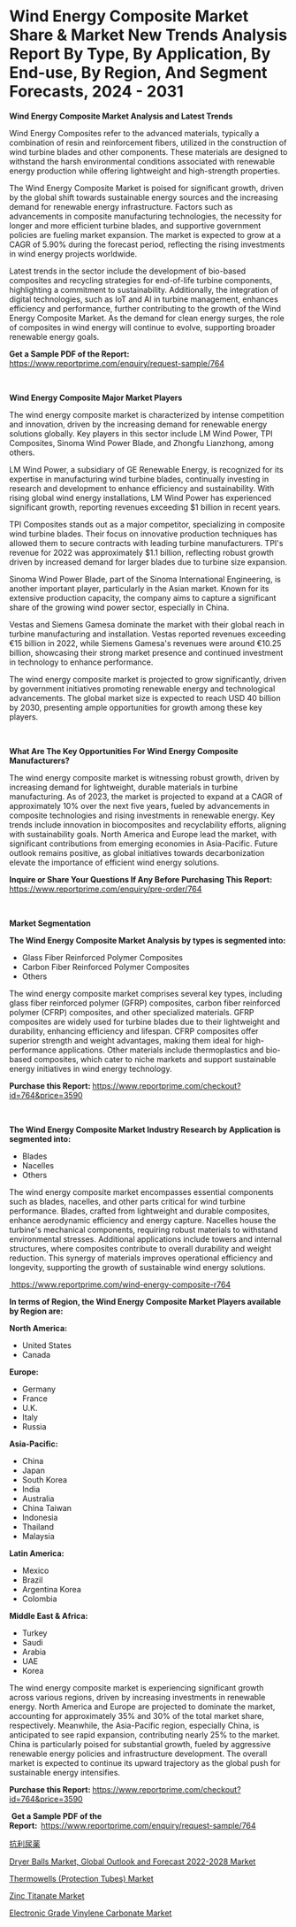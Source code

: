 <p><h1>Wind Energy Composite Market Share & Market New Trends Analysis Report By Type, By Application, By End-use, By Region, And Segment Forecasts, 2024 - 2031</h1></p><p><strong>Wind Energy Composite Market Analysis and Latest Trends</strong></p>
<p><p>Wind Energy Composites refer to the advanced materials, typically a combination of resin and reinforcement fibers, utilized in the construction of wind turbine blades and other components. These materials are designed to withstand the harsh environmental conditions associated with renewable energy production while offering lightweight and high-strength properties.</p><p>The Wind Energy Composite Market is poised for significant growth, driven by the global shift towards sustainable energy sources and the increasing demand for renewable energy infrastructure. Factors such as advancements in composite manufacturing technologies, the necessity for longer and more efficient turbine blades, and supportive government policies are fueling market expansion. The market is expected to grow at a CAGR of 5.90% during the forecast period, reflecting the rising investments in wind energy projects worldwide.</p><p>Latest trends in the sector include the development of bio-based composites and recycling strategies for end-of-life turbine components, highlighting a commitment to sustainability. Additionally, the integration of digital technologies, such as IoT and AI in turbine management, enhances efficiency and performance, further contributing to the growth of the Wind Energy Composite Market. As the demand for clean energy surges, the role of composites in wind energy will continue to evolve, supporting broader renewable energy goals.</p></p>
<p><strong>Get a Sample PDF of the Report:&nbsp;</strong> <a href="https://www.reportprime.com/enquiry/request-sample/764">https://www.reportprime.com/enquiry/request-sample/764</a></p>
<p>&nbsp;</p>
<p><strong>Wind Energy Composite Major Market Players</strong></p>
<p><p>The wind energy composite market is characterized by intense competition and innovation, driven by the increasing demand for renewable energy solutions globally. Key players in this sector include LM Wind Power, TPI Composites, Sinoma Wind Power Blade, and Zhongfu Lianzhong, among others.</p><p>LM Wind Power, a subsidiary of GE Renewable Energy, is recognized for its expertise in manufacturing wind turbine blades, continually investing in research and development to enhance efficiency and sustainability. With rising global wind energy installations, LM Wind Power has experienced significant growth, reporting revenues exceeding $1 billion in recent years.</p><p>TPI Composites stands out as a major competitor, specializing in composite wind turbine blades. Their focus on innovative production techniques has allowed them to secure contracts with leading turbine manufacturers. TPI's revenue for 2022 was approximately $1.1 billion, reflecting robust growth driven by increased demand for larger blades due to turbine size expansion.</p><p>Sinoma Wind Power Blade, part of the Sinoma International Engineering, is another important player, particularly in the Asian market. Known for its extensive production capacity, the company aims to capture a significant share of the growing wind power sector, especially in China.</p><p>Vestas and Siemens Gamesa dominate the market with their global reach in turbine manufacturing and installation. Vestas reported revenues exceeding €15 billion in 2022, while Siemens Gamesa's revenues were around €10.25 billion, showcasing their strong market presence and continued investment in technology to enhance performance.</p><p>The wind energy composite market is projected to grow significantly, driven by government initiatives promoting renewable energy and technological advancements. The global market size is expected to reach USD 40 billion by 2030, presenting ample opportunities for growth among these key players.</p></p>
<p>&nbsp;</p>
<p><strong>What Are The Key Opportunities For Wind Energy Composite Manufacturers?</strong></p>
<p><p>The wind energy composite market is witnessing robust growth, driven by increasing demand for lightweight, durable materials in turbine manufacturing. As of 2023, the market is projected to expand at a CAGR of approximately 10% over the next five years, fueled by advancements in composite technologies and rising investments in renewable energy. Key trends include innovation in biocomposites and recyclability efforts, aligning with sustainability goals. North America and Europe lead the market, with significant contributions from emerging economies in Asia-Pacific. Future outlook remains positive, as global initiatives towards decarbonization elevate the importance of efficient wind energy solutions.</p></p>
<p><strong>Inquire or Share Your Questions If Any Before Purchasing This Report:</strong> <a href="https://www.reportprime.com/enquiry/pre-order/764">https://www.reportprime.com/enquiry/pre-order/764</a></p>
<p>&nbsp;</p>
<p><strong>Market Segmentation</strong></p>
<p><strong>The Wind Energy Composite Market Analysis by types is segmented into:</strong></p>
<p><ul><li>Glass Fiber Reinforced Polymer Composites</li><li>Carbon Fiber Reinforced Polymer Composites</li><li>Others</li></ul></p>
<p><p>The wind energy composite market comprises several key types, including glass fiber reinforced polymer (GFRP) composites, carbon fiber reinforced polymer (CFRP) composites, and other specialized materials. GFRP composites are widely used for turbine blades due to their lightweight and durability, enhancing efficiency and lifespan. CFRP composites offer superior strength and weight advantages, making them ideal for high-performance applications. Other materials include thermoplastics and bio-based composites, which cater to niche markets and support sustainable energy initiatives in wind energy technology.</p></p>
<p><strong>Purchase this Report:&nbsp;</strong><a href="https://www.reportprime.com/checkout?id=764&price=3590">https://www.reportprime.com/checkout?id=764&price=3590</a></p>
<p>&nbsp;</p>
<p><strong>The Wind Energy Composite Market Industry Research by Application is segmented into:</strong></p>
<p><ul><li>Blades</li><li>Nacelles</li><li>Others</li></ul></p>
<p><p>The wind energy composite market encompasses essential components such as blades, nacelles, and other parts critical for wind turbine performance. Blades, crafted from lightweight and durable composites, enhance aerodynamic efficiency and energy capture. Nacelles house the turbine's mechanical components, requiring robust materials to withstand environmental stresses. Additional applications include towers and internal structures, where composites contribute to overall durability and weight reduction. This synergy of materials improves operational efficiency and longevity, supporting the growth of sustainable wind energy solutions.</p></p>
<p><a href="https://www.reportprime.com/wind-energy-composite-r764">&nbsp;https://www.reportprime.com/wind-energy-composite-r764</a></p>
<p><strong>In terms of Region, the Wind Energy Composite Market Players available by Region are:</strong></p>
<p>
    <p> <strong> North America: </strong>
        <ul>
            <li>United States</li>
            <li>Canada</li>
        </ul>
        </p> 
    <p> <strong> Europe: </strong>
        <ul>
            <li>Germany</li>
            <li>France</li>
            <li>U.K.</li>
            <li>Italy</li>
            <li>Russia</li>
        </ul>
        </p> 
    <p> <strong> Asia-Pacific: </strong>
        <ul>
            <li>China</li>
            <li>Japan</li>
            <li>South Korea</li>
            <li>India</li>
            <li>Australia</li>
            <li>China Taiwan</li>
            <li>Indonesia</li>
            <li>Thailand</li>
            <li>Malaysia</li>
        </ul>
        </p> 
    <p> <strong> Latin America: </strong>
        <ul>
            <li>Mexico</li>
            <li>Brazil</li>
            <li>Argentina Korea</li>
            <li>Colombia</li>
        </ul>
        </p> 
    <p> <strong> Middle East & Africa: </strong>
        <ul>
            <li>Turkey</li>
            <li>Saudi</li>
            <li>Arabia</li>
            <li>UAE</li>
            <li>Korea</li>
        </ul>
    </p>
    </p>
<p><p>The wind energy composite market is experiencing significant growth across various regions, driven by increasing investments in renewable energy. North America and Europe are projected to dominate the market, accounting for approximately 35% and 30% of the total market share, respectively. Meanwhile, the Asia-Pacific region, especially China, is anticipated to see rapid expansion, contributing nearly 25% to the market. China is particularly poised for substantial growth, fueled by aggressive renewable energy policies and infrastructure development. The overall market is expected to continue its upward trajectory as the global push for sustainable energy intensifies.</p></p>
<p><strong>Purchase this Report: </strong><a href="https://www.reportprime.com/checkout?id=764&price=3590">https://www.reportprime.com/checkout?id=764&price=3590</a></p>
<p>&nbsp;<strong>Get a Sample PDF of the Report:&nbsp;&nbsp;</strong><a href="https://www.reportprime.com/enquiry/request-sample/764">https://www.reportprime.com/enquiry/request-sample/764</a></p>
<p><strong></strong></p>
<p><p><a href="https://medium.com/@charm854/%E6%8A%97%E5%88%A9%E5%B0%BF%E8%96%AC%E5%B8%82%E5%A0%B4-%E3%82%B0%E3%83%AD%E3%83%BC%E3%83%90%E3%83%AB%E5%B8%82%E5%A0%B4%E3%82%B7%E3%82%A7%E3%82%A2%E3%81%A8%E3%83%A9%E3%83%B3%E3%82%AD%E3%83%B3%E3%82%B0-%E5%85%A8%E4%BD%93%E3%81%AE%E5%A3%B2%E4%B8%8A%E3%81%A8%E9%9C%80%E8%A6%81%E4%BA%88%E6%B8%AC2024%E5%B9%B4-2031%E5%B9%B4-50729d17808f">抗利尿薬</a></p><p><a href="https://www.linkedin.com/pulse/dryer-balls-market-global-outlook-forecast-2022-2028-size-share-tvzxf?trackingId=V9iaj65rTOSx0lnQEJRAHQ%3D%3D">Dryer Balls Market, Global Outlook and Forecast 2022-2028 Market</a></p><p><a href="https://issuu.com/reportprime-2/docs/thermowells-protection-tubes-market_464a2f6e809b60">Thermowells (Protection Tubes) Market</a></p><p><a href="https://medium.com/@stevenlane654/zinc-titanate-market-revolution-2024-2031-market-trends-shaping-the-next-decade-53c81973f96f">Zinc Titanate Market</a></p><p><a href="https://issuu.com/reportprime-2/docs/electronic-grade-vinylene-carbonate_0c292b233661df">Electronic Grade Vinylene Carbonate Market</a></p></p>